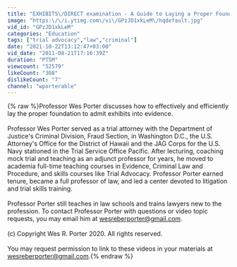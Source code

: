```yaml
---
title: "EXHIBITS\/DIRECT examination - A Guide to Laying a Proper Foundation for Exhibits"
image: "https:\/\/i.ytimg.com\/vi\/GPzJD1xkLeM\/hqdefault.jpg"
vid_id: "GPzJD1xkLeM"
categories: "Education"
tags: ["trial advocacy","law","criminal"]
date: "2021-10-22T13:12:47+03:00"
vid_date: "2011-08-21T17:16:39Z"
duration: "PT5M"
viewcount: "52579"
likeCount: "308"
dislikeCount: "7"
channel: "wporterable"
---
```

{% raw %}Professor Wes Porter discusses how to effectively and efficiently lay the proper foundation to admit exhibits into evidence. <br /><br />Professor Wes Porter served as a trial attorney with the Department of Justice's Criminal Division, Fraud Section, in Washington D.C., the U.S. Attorney's Office for the District of Hawaii and the JAG Corps for the U.S. Navy stationed in the Trial Service Office Pacific.  After lecturing, coaching mock trial and teaching as an adjunct professor for years, he moved to academia full-time teaching courses in Evidence, Criminal Law and Procedure, and skills courses like Trial Advocacy.  Professor Porter earned tenure, became a full professor of law, and led a center devoted to litigation and trial skills training.  <br /><br />Professor Porter still teaches in law schools and trains lawyers new to the profession.  To contact Professor Porter with questions or video topic requests, you may email him at wesreberporter@gmail.com.  <br /><br />(c) Copyright Wes R. Porter 2020.  All rights reserved.  <br /><br />You may request permission to link to these videos in your materials at wesreberporter@gmail.com.{% endraw %}
